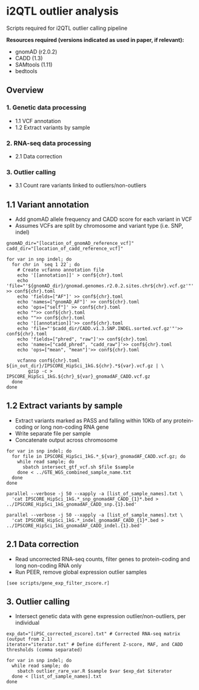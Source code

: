 # i2QTL outlier analysis

Scripts required for i2QTL outlier calling pipeline

**Resources required (versions indicated as used in paper, if relevant):**
* gnomAD (r2.0.2)
* CADD (1.3)
* SAMtools (1.11)
* bedtools 

## Overview  

### 1. Genetic data processing
* 1.1 VCF annotation 
* 1.2 Extract variants by sample

### 2. RNA-seq data processing
* 2.1 Data correction

### 3. Outlier calling
* 3.1 Count rare variants linked to outliers/non-outliers

## 1.1 Variant annotation
* Add gnomAD allele frequency and CADD score for each variant in VCF
* Assumes VCFs are split by chromosome and variant type (i.e. SNP, indel)

```
gnomAD_dir="[location_of_gnomAD_reference_vcf]"
cadd_dir="[location_of_cadd_reference_vcf]"

for var in snp indel; do
  for chr in `seq 1 22`; do
    # Create vcfanno annotation file
    echo '[[annotation]]' > conf${chr}.toml 
    echo 'file="'${gnomAD_dir}/gnomad.genomes.r2.0.2.sites.chr${chr}.vcf.gz'"' >> conf${chr}.toml 
    echo 'fields=["AF"]' >> conf${chr}.toml 
    echo 'names=["gnomAD_AF"]' >> conf${chr}.toml 
    echo 'ops=["self"]' >> conf${chr}.toml
    echo "">> conf${chr}.toml 
    echo "">> conf${chr}.toml
    echo '[[annotation]]'>> conf${chr}.toml
    echo 'file="'$cadd_dir/CADD.v1.3.SNP.INDEL.sorted.vcf.gz'"'>> conf${chr}.toml
    echo 'fields=["phred", "raw"]'>> conf${chr}.toml
    echo 'names=["cadd_phred", "cadd_raw"]'>> conf${chr}.toml
    echo 'ops=["mean", "mean"]'>> conf${chr}.toml

    vcfanno conf${chr}.toml ${in_out_dir}/IPSCORE_HipSci_1kG.${chr}.*${var}.vcf.gz | \
        gzip -c > IPSCORE_HipSci_1kG.${chr}_${var}_gnomadAF_CADD.vcf.gz
  done
done

```

## 1.2 Extract variants by sample
* Extract variants marked as PASS and falling within 10Kb of any protein-coding or long non-coding RNA gene
* Write separate file per sample
* Concatenate output across chromosome

```
for var in snp indel; do
  for file in IPSCORE_HipSci_1kG.*_${var}_gnomadAF_CADD.vcf.gz; do 
    while read sample; do
      sbatch intersect_gtf_vcf.sh $file $sample
    done < ../GTE_WGS_combined_sample_name.txt
  done
done

parallel --verbose -j 50 --xapply -a [list_of_sample_names].txt \
  'cat IPSCORE_HipSci_1kG.*_snp_gnomadAF_CADD_{1}*.bed > ../IPSCORE_HipSci_1kG_gnomadAF_CADD_snp.{1}.bed'

parallel --verbose -j 50 --xapply -a [list_of_sample_names].txt \
  'cat IPSCORE_HipSci_1kG.*_indel_gnomadAF_CADD_{1}*.bed > ../IPSCORE_HipSci_1kG_gnomadAF_CADD_indel.{1}.bed'

```

## 2.1 Data correction
* Read uncorrected RNA-seq counts, filter genes to protein-coding and long non-coding RNA only
* Run PEER, remove global expression outlier samples

```
[see scripts/gene_exp_filter_zscore.r]
```

## 3. Outlier calling
* Intersect genetic data with gene expression outlier/non-outliers, per individual

```
exp_dat="[iPSC_corrected_zscore].txt" # Corrected RNA-seq matrix (output from 2.1)
iterator="iterator.txt" # Define different Z-score, MAF, and CADD thresholds (comma separated)

for var in snp indel; do
  while read sample; do
    sbatch outlier_rare_var.R $sample $var $exp_dat $iterator
  done < [list_of_sample_names].txt
done
```




